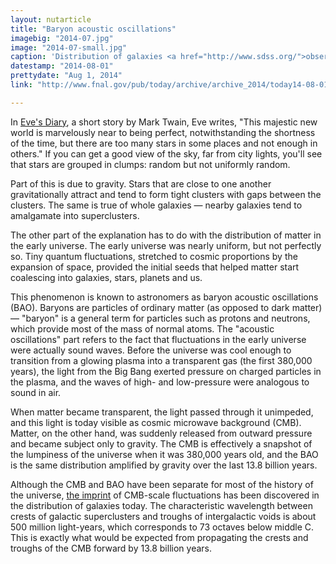 ```yaml
---
layout: nutarticle
title: "Baryon acoustic oscillations"
imagebig: "2014-07.jpg"
image: "2014-07-small.jpg"
caption: 'Distribution of galaxies <a href="http://www.sdss.org/">observed by SDSS</a>: Each dot is a galaxy (<a href="http://www.a.phys.nagoya-u.ac.jp/~taka/figures/">image source</a>). More distant, older galaxies are on the top of the image, with closer, more recent galaxies on the bottom, showing the development of structure over time, from smooth to textured.'
datestamp: "2014-08-01"
prettydate: "Aug 1, 2014"
link: "http://www.fnal.gov/pub/today/archive/archive_2014/today14-08-01.html"

---
```


In [Eve's Diary](http://www.gutenberg.org/files/8525/8525-h/8525-h.htm), a short story by Mark Twain, Eve writes, "This majestic new world is marvelously near to being perfect, notwithstanding the shortness of the time, but there are too many stars in some places and not enough in others." If you can get a good view of the sky, far from city lights, you'll see that stars are grouped in clumps: random but not uniformly random.

Part of this is due to gravity. Stars that are close to one another gravitationally attract and tend to form tight clusters with gaps between the clusters. The same is true of whole galaxies — nearby galaxies tend to amalgamate into superclusters.

The other part of the explanation has to do with the distribution of matter in the early universe. The early universe was nearly uniform, but not perfectly so. Tiny quantum fluctuations, stretched to cosmic proportions by the expansion of space, provided the initial seeds that helped matter start coalescing into galaxies, stars, planets and us.

This phenomenon is known to astronomers as baryon acoustic oscillations (BAO). Baryons are particles of ordinary matter (as opposed to dark matter) — "baryon" is a general term for particles such as protons and neutrons, which provide most of the mass of normal atoms. The "acoustic oscillations" part refers to the fact that fluctuations in the early universe were actually sound waves. Before the universe was cool enough to transition from a glowing plasma into a transparent gas (the first 380,000 years), the light from the Big Bang exerted pressure on charged particles in the plasma, and the waves of high- and low-pressure were analogous to sound in air.

When matter became transparent, the light passed through it unimpeded, and this light is today visible as cosmic microwave background (CMB). Matter, on the other hand, was suddenly released from outward pressure and became subject only to gravity. The CMB is effectively a snapshot of the lumpiness of the universe when it was 380,000 years old, and the BAO is the same distribution amplified by gravity over the last 13.8 billion years.

Although the CMB and BAO have been separate for most of the history of the universe, [the imprint](http://www.astro.ucla.edu/~wright/BAO-cosmology.html) of CMB-scale fluctuations has been discovered in the distribution of galaxies today. The characteristic wavelength between crests of galactic superclusters and troughs of intergalactic voids is about 500 million light-years, which corresponds to 73 octaves below middle C. This is exactly what would be expected from propagating the crests and troughs of the CMB forward by 13.8 billion years.

